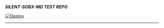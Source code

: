 ***SILENT-SOBX-MD TEST REPO***


 
[![Deploy](https://www.herokucdn.com/deploy/button.svg)](https://dashboard.heroku.com/new-app?template=https://github.com/DARKSILENCE04/SILENT-SOBX-MD)

----------

